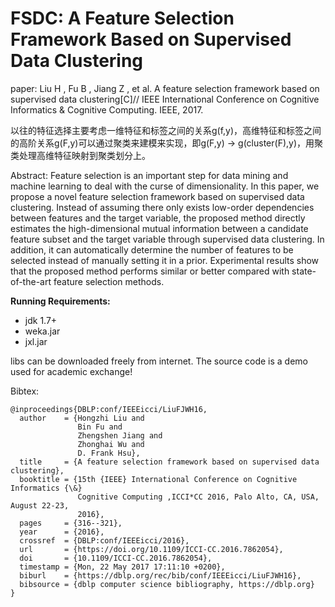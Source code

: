 # FSDC: A Feature Selection Framework Based on Supervised  Data Clustering

paper: 
Liu H , Fu B , Jiang Z , et al. A feature selection framework based on supervised data clustering[C]// IEEE International Conference on Cognitive Informatics & Cognitive Computing. IEEE, 2017.

以往的特征选择主要考虑一维特征和标签之间的关系g(f,y)，高维特征和标签之间的高阶关系g(F,y)可以通过聚类来建模来实现，即g(F,y) -> g(cluster(F),y)，用聚类处理高维特征映射到聚类划分上。

Abstract:
Feature selection is an important step for data mining and machine learning to deal with the curse of dimensionality. In this paper, we propose a novel feature selection framework based on supervised data clustering. Instead of assuming there only exists low-order dependencies between features and the target variable, the proposed method directly estimates the high-dimensional mutual information between a candidate feature subset and the target variable through supervised data clustering. In addition, it can automatically determine the number of features to be selected instead of manually setting it in a prior. Experimental results show that the proposed method performs similar or better compared with state-of-the-art feature selection methods.

**Running Requirements:**
* jdk 1.7+
* weka.jar
* jxl.jar

libs can be downloaded freely from internet.
The source code is a demo used for academic exchange!


Bibtex:
```
@inproceedings{DBLP:conf/IEEEicci/LiuFJWH16,
  author    = {Hongzhi Liu and
               Bin Fu and
               Zhengshen Jiang and
               Zhonghai Wu and
               D. Frank Hsu},
  title     = {A feature selection framework based on supervised data clustering},
  booktitle = {15th {IEEE} International Conference on Cognitive Informatics {\&}
               Cognitive Computing ,ICCI*CC 2016, Palo Alto, CA, USA, August 22-23,
               2016},
  pages     = {316--321},
  year      = {2016},
  crossref  = {DBLP:conf/IEEEicci/2016},
  url       = {https://doi.org/10.1109/ICCI-CC.2016.7862054},
  doi       = {10.1109/ICCI-CC.2016.7862054},
  timestamp = {Mon, 22 May 2017 17:11:10 +0200},
  biburl    = {https://dblp.org/rec/bib/conf/IEEEicci/LiuFJWH16},
  bibsource = {dblp computer science bibliography, https://dblp.org}
}
```
